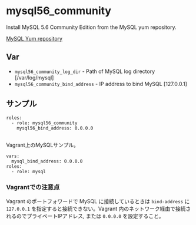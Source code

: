 # mysql56_community

Install MySQL 5.6 Community Edition from the MySQL yum repository.

[MySQL Yum repository](https://dev.mysql.com/downloads/repo/yum/)

## Var

- `mysql56_community_log_dir` - Path of MySQL log directory [/var/log/mysql]
- `mysql56_community_bind_address` - IP address to bind MySQL [127.0.0.1]

## サンプル

```
roles:
  - role: mysql56_community
    mysql56_bind_address: 0.0.0.0
    
```

Vagrant上のMySQLサンプル。

```
vars:
  mysql_bind_address: 0.0.0.0
roles:
  - role: mysql
```

### Vagrantでの注意点

Vagrant のポートフォワードで MySQL に接続しているときは `bind-address` に `127.0.0.1` を指定すると接続できない。Vagrant 内のネットワーク経由で接続されるのでプライベートIPアドレス, または `0.0.0.0` を設定すること。


